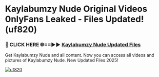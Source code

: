 # Kaylabumzy Nude Original Videos 0nlyFans Leaked - Files Updated! (uf820)

<h3>🔴 CLICK HERE 🌐==►► <a href="https://tinyurl.com/y5r63du9" rel="nofollow">Kaylabumzy Nude Updated Files</a></h3>

Get Kaylabumzy Nude and all content. Now you can access all videos and pictures of Kaylabumzy Nude. New Updated Files 2025!

[![uf820](https://i.imgur.com/UVo9nyh.gif)](https://tinyurl.com/y5r63du9)